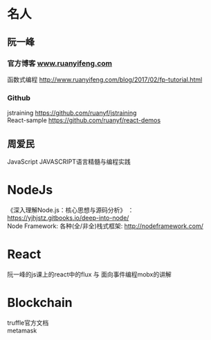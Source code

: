 
# 名人

## 阮一峰
### 官方博客 www.ruanyifeng.com
函数式编程 http://www.ruanyifeng.com/blog/2017/02/fp-tutorial.html  


### Github  
jstraining https://github.com/ruanyf/jstraining  
React-sample https://github.com/ruanyf/react-demos  

## 周爱民

JavaScript  JAVASCRIPT语言精髓与编程实践


# NodeJs 
《深入理解Node.js：核心思想与源码分析》  ：    https://yjhjstz.gitbooks.io/deep-into-node/  
Node Framework: 各种(全/非全)栈式框架:  http://nodeframework.com/


# React
阮一峰的js课上的react中的flux 与 面向事件编程mobx的讲解  

# Blockchain
truffle官方文档  
metamask  
